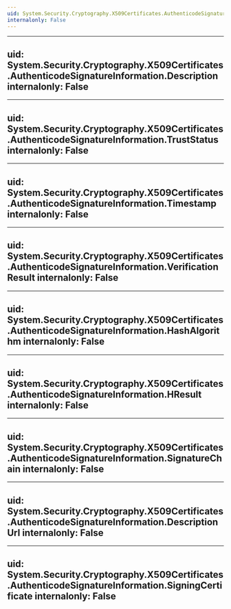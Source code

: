 ```yaml
---
uid: System.Security.Cryptography.X509Certificates.AuthenticodeSignatureInformation
internalonly: False
---
```


---
uid: System.Security.Cryptography.X509Certificates.AuthenticodeSignatureInformation.Description
internalonly: False
---

---
uid: System.Security.Cryptography.X509Certificates.AuthenticodeSignatureInformation.TrustStatus
internalonly: False
---

---
uid: System.Security.Cryptography.X509Certificates.AuthenticodeSignatureInformation.Timestamp
internalonly: False
---

---
uid: System.Security.Cryptography.X509Certificates.AuthenticodeSignatureInformation.VerificationResult
internalonly: False
---

---
uid: System.Security.Cryptography.X509Certificates.AuthenticodeSignatureInformation.HashAlgorithm
internalonly: False
---

---
uid: System.Security.Cryptography.X509Certificates.AuthenticodeSignatureInformation.HResult
internalonly: False
---

---
uid: System.Security.Cryptography.X509Certificates.AuthenticodeSignatureInformation.SignatureChain
internalonly: False
---

---
uid: System.Security.Cryptography.X509Certificates.AuthenticodeSignatureInformation.DescriptionUrl
internalonly: False
---

---
uid: System.Security.Cryptography.X509Certificates.AuthenticodeSignatureInformation.SigningCertificate
internalonly: False
---

